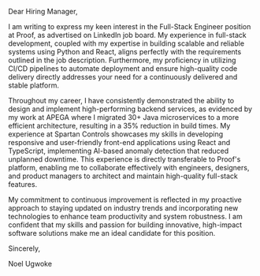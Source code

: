 Dear Hiring Manager,

I am writing to express my keen interest in the Full-Stack Engineer position at Proof, as advertised on LinkedIn job board. My experience in full-stack development, coupled with my expertise in building scalable and reliable systems using Python and React, aligns perfectly with the requirements outlined in the job description. Furthermore, my proficiency in utilizing CI/CD pipelines to automate deployment and ensure high-quality code delivery directly addresses your need for a continuously delivered and stable platform.

Throughout my career, I have consistently demonstrated the ability to design and implement high-performing backend services, as evidenced by my work at APEGA where I migrated 30+ Java microservices to a more efficient architecture, resulting in a 35% reduction in build times. My experience at Spartan Controls showcases my skills in developing responsive and user-friendly front-end applications using React and TypeScript, implementing AI-based anomaly detection that reduced unplanned downtime. This experience is directly transferable to Proof's platform, enabling me to collaborate effectively with engineers, designers, and product managers to architect and maintain high-quality full-stack features.

My commitment to continuous improvement is reflected in my proactive approach to staying updated on industry trends and incorporating new technologies to enhance team productivity and system robustness. I am confident that my skills and passion for building innovative, high-impact software solutions make me an ideal candidate for this position.

Sincerely,

Noel Ugwoke